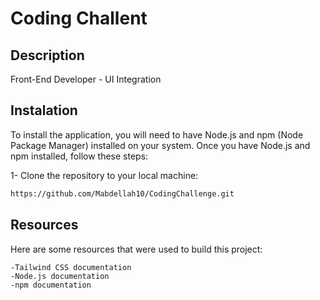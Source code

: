 # Coding Challent 
## Description
Front-End Developer - UI Integration

## Instalation

To install the application, you will need to have Node.js and npm (Node Package Manager) installed on your system. Once you have Node.js and npm installed, follow these steps:


1- Clone the repository to your local machine:

```sh
https://github.com/Mabdellah10/CodingChallenge.git
```


## Resources

Here are some resources that were used to build this project:

    -Tailwind CSS documentation
    -Node.js documentation
    -npm documentation
